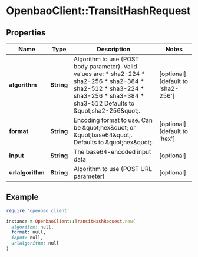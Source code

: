 # OpenbaoClient::TransitHashRequest

## Properties

| Name | Type | Description | Notes |
| ---- | ---- | ----------- | ----- |
| **algorithm** | **String** | Algorithm to use (POST body parameter). Valid values are: * sha2-224 * sha2-256 * sha2-384 * sha2-512 * sha3-224 * sha3-256 * sha3-384 * sha3-512 Defaults to \&quot;sha2-256\&quot;. | [optional][default to &#39;sha2-256&#39;] |
| **format** | **String** | Encoding format to use. Can be \&quot;hex\&quot; or \&quot;base64\&quot;. Defaults to \&quot;hex\&quot;. | [optional][default to &#39;hex&#39;] |
| **input** | **String** | The base64-encoded input data | [optional] |
| **urlalgorithm** | **String** | Algorithm to use (POST URL parameter) | [optional] |

## Example

```ruby
require 'openbao_client'

instance = OpenbaoClient::TransitHashRequest.new(
  algorithm: null,
  format: null,
  input: null,
  urlalgorithm: null
)
```

